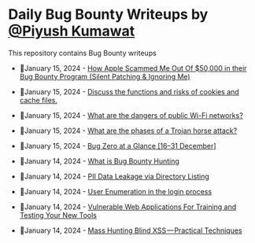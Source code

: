 # Daily Bug Bounty Writeups by [@Piyush Kumawat](https://twitter.com/piyush_supiy) 
This repository contains Bug Bounty writeups

<!-- BLOG-POST-LIST:START -->
 - 💯January 15, 2024 - [How Apple Scammed Me Out Of $50,000 in their Bug Bounty Program &lpar;Silent Patching &amp; Ignoring Me&rpar;](https://medium.com/@just4g3nt/how-apple-scammed-me-out-of-50-000-in-their-bug-bounty-program-silent-patching-ignoring-me-18455a47a1f6?source=rss------bug_bounty-5) 

 - 💯January 15, 2024 - [Discuss the functions and risks of cookies and cache files.](https://medium.com/@Land2Cyber/discuss-the-functions-and-risks-of-cookies-and-cache-files-fe63cd096770?source=rss------bug_bounty-5) 

 - 💯January 15, 2024 - [What are the dangers of public Wi-Fi networks?](https://medium.com/@Land2Cyber/what-are-the-dangers-of-public-wi-fi-networks-885b61aab364?source=rss------bug_bounty-5) 

 - 💯January 15, 2024 - [What are the phases of a Trojan horse attack?](https://medium.com/@Land2Cyber/what-are-the-phases-of-a-trojan-horse-attack-89e6b1da2626?source=rss------bug_bounty-5) 

 - 💯January 15, 2024 - [Bug Zero at a Glance [16–31 December]](https://blog.bugzero.io/bug-zero-at-a-glance-16-31-december-d722a2b76ed4?source=rss------bug_bounty-5) 

 - 💯January 14, 2024 - [What is Bug Bounty Hunting](https://medium.com/@chaudharyrohit644/what-is-bug-bounty-hunting-d2571271d612?source=rss------bug_bounty-5) 

 - 💯January 14, 2024 - [PII Data Leakage via Directory Listing](https://medium.com/@fixthis1000time/pii-data-leakage-via-directory-listing-2a5ff7554cdc?source=rss------bug_bounty-5) 

 - 💯January 14, 2024 - [User Enumeration in the login process](https://medium.com/@majix_de/user-enumeration-in-the-login-process-a43a248ac70d?source=rss------bug_bounty-5) 

 - 💯January 14, 2024 - [Vulnerable Web Applications For Training and Testing Your New Tools](https://medium.com/@eclectic-security/vulnerable-web-applications-for-training-and-testing-your-new-tools-e2411942edb2?source=rss------bug_bounty-5) 

 - 💯January 14, 2024 - [Mass Hunting Blind XSS — Practical Techniques](https://infosecwriteups.com/mass-hunting-blind-xss-practical-techniques-182c422d773e?source=rss------bug_bounty-5) 
<!-- BLOG-POST-LIST:END -->

